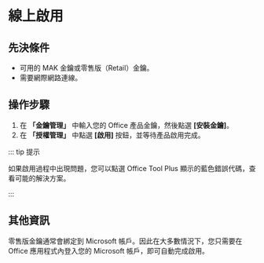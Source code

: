 # 線上啟用

## 先決條件

- 可用的 MAK 金鑰或零售版（Retail）金鑰。
- 需要網際網路連線。

## 操作步驟

1. 在 **「金鑰管理」** 中輸入您的 Office 產品金鑰，然後點選 **[安裝金鑰]**。
2. 在 **「授權管理」** 中點選 **[啟用]** 按鈕，並等待產品啟用完成。

::: tip 提示

如果啟用過程中出現問題，您可以點選 Office Tool Plus 顯示的藍色錯誤代碼，查看可能的解決方案。

:::

## 其他資訊

零售版金鑰通常會綁定到 Microsoft 帳戶。因此在大多數情況下，您只需要在 Office 應用程式內登入您的 Microsoft 帳戶，即可自動完成啟用。